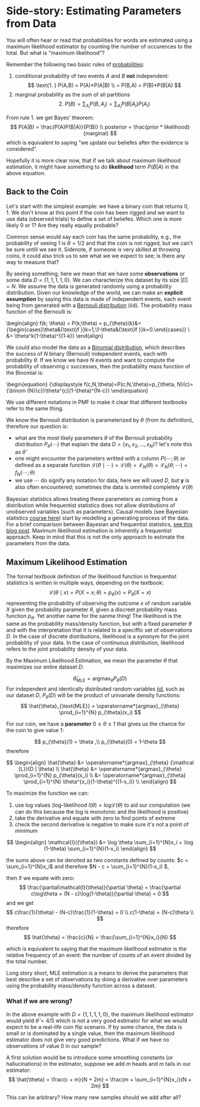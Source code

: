 
# Side-story: Estimating Parameters from Data

You will often hear or read that probabilities for words are estimated using a maximum likelihood estimator by counting the number of occurences to the total. But what is "maximum likelihood"?


Remember the following two basic rules of [probabilities](https://www.wikiwand.com/en/Conditional_probability#Media/File:Bayes_theorem_visualisation.svg):
1. conditional probability of two events $A$ and $B$ **not** independent:
$$
\text{1. }  P(A,B) = P(A)*P(A|B) \\
= P(B,A) = P(B)*P(B|A)
$$
2. marginal probability as the sum of all partitions
$$
\text{2. }  P(B) = \sum_{A_i}P(B, A_i) = \sum_{A_i}P(B|A_i)P(A_i)
$$

From rule 1. we get Bayes' theorem:
$$
P(A|B) = \frac{P(A)P(B|A)}{P(B)} \\
posterior = \frac{prior * likelihood}{marginal}
$$
which is equivalent to saying "we update our beliefes after the evidence is considered".

Hopefully it is more clear now, that if we talk about maximum likelihood estimation, it might have something to do **likelihood** term $P(B|A)$ in the above equation.

## Back to the Coin
Let's start with the simplest example: we have a binary coin that returns 0, 1. We don't know at this point if the coin has been rigged and we want to use data (observed trials) to define a set of beliefes. Which one is more likely 0 or 1? Are they really equally probable?

Common sense would say each coin has the same probability, e.g., the probability of seeing $1$ is $\theta=1/2$ and that the coin is not rigged, but we can't be sure untill we see it. Sidenote, if someone is very skilled at throwing coins, it could also trick us to see what we we expect to see; is there any way to measure that?


By seeing something, here we mean that we have some **observations** or some data $D = \{1,1,1,1,0\}$. We can characterize this dataset by its size $|D| = N$. We assume the data is generated randomly using a probability distribution. Given our knowledge of the world, we can make an **explicit assumption** by saying this data is made of independent events, each event being from generated with a [Bernouli distribution](https://en.wikipedia.org/wiki/Bernoulli_distribution) (iid). The probability mass function of the Bernoulli is:

\begin{align}
f(k; \theta) = P(k;\theta) = p_{\theta}(k)&={\begin{cases}\theta&{\text{if }}k=1,\\1-\theta&{\text{if }}k=0.\end{cases}} \\
&= \theta^k(1-\theta)^{(1-k)}
\end{align}

We could also model the data as a [Binomial distribution](https://en.wikipedia.org/wiki/Binomial_distribution), which describes the success of $N$ binary (Bernouli) independent events, each with probability $\theta$. If we know we have $N$ events and want to compute the probability of observing $c$ successes, then the probability mass function of the Binomial is:

\begin{equation}
{\displaystyle f(c,N,\theta)=P(c;N,\theta)=p_{\theta, N}(c)={\binom {N}{c}}\theta^{c}(1-\theta)^{N-c}}
\end{equation}

We use different notations in PMF to make it clear that different textbooks refer to the same thing.



We know the Bernouli distribution is parameterized by $\theta$ (from its definition), therefore our question is:
- what are the most likely parameters $\theta$ of the Bernouli probability distribution $P_{\theta}(\cdots)$ that explain the data $D = \{x_1, x_2, ..., x_N\}$? let's note this as $\hat{\theta}$
- one might encounter the parameters writted with a column $P(\cdots ; \theta)$ or defined as a separate function ${\mathcal {L}}(\theta \mid \cdots) = {\mathcal {L}}(\theta) = {\mathcal {L}}_{N}(\theta )={\mathcal {L}}_{N}(\theta ; \cdots )=f_{N}(\cdots ;\theta )\;$
- we use $\cdots$ do signify any notation for data, here we will used $D$, but $\mathbf{y}$ is also often encountered; sometimes the data is ommited completely ${\mathcal {L}}(\theta)$

Bayesian statistics allows treating these parameters as coming from a distribution while frequentist statistics does not allow distributions of unobserved variables (such as parameters). Causal models (see Bayesian statistics [course here](https://github.com/rmcelreath/stat_rethinking_2024)) start by modelling a generating process of the data. For a brief comparison between Bayesian and frequentist statistics, [see this blog post](https://medium.com/@roshmitadey/frequentist-v-s-bayesian-statistics-24b959c96880). Maximum likelihood estimation is inherently a frequentist approach. Keep in mind that this is not the only approach to estimate the parameters from the data.



## Maximum Likelihood Estimation
The formal textbook definition of the likelihood function in frequentist statistics is written in multiple ways, depending on the textbook:
$$
{\mathcal {L}}(\theta \mid x) = P(X=x; \theta) =p_{\theta }(x) =P_{\theta }(X=x)
$$ 
representing the probability of observing the outcome $x$ of random variable $X$ given the probability parameter $\theta$, given a discreet probability mass function $p_{\theta}$. Yet another name for the sanme thing! The likelihood is the same as the probability mass/density function, but with a fixed parameter $\theta$ and with the interpretation that it is related to a speciffic set of observations $D$. In the case of discrete distributions, likelihood is a synonym for the joint probability of your data. In the case of continuous distribution, likelihood refers to the joint probability density of your data.

By the Maximum Likelihood Estimation, we mean the parameter $\theta$ that maximizes our entire dataset $D$:

$$
\hat{\theta}_{\text{MLE}} = \operatorname*{argmax}_{\theta} P_{\theta}(D)
$$
For independent and identically distributed random variables [iid](https://stats.stackexchange.com/a/17392), such as our dataset $D$, $P_{\theta}(D)$ will be the product of univariate density functions: 
$$
\hat{\theta}_{\text{MLE}} = \operatorname*{argmax}_{\theta} \prod_{i=1}^{N}  p_{\theta}(x_i)
$$



For our coin, we have a **parameter** $0 \leq \theta \leq 1$ that gives us the chance for the coin to give value 1:

$$
p_{\theta}(1) = \theta ,\\
p_{\theta}(0) = 1-\theta
$$
therefore

$$
\begin{align}
\hat{\theta} &= \operatorname*{argmax}_{\theta} {\mathcal {L}}(D | \theta) \\
\hat{\theta} &= \operatorname*{argmax}_{\theta} \prod_{i=1}^{N}  p_{\theta}(x_i) \\
&= \operatorname*{argmax}_{\theta} \prod_{i=1}^{N} \theta^{x_i}(1-\theta)^{(1-x_i)} \\
\end{align}
$$

To maximize the function we can:

1. use log values (log-likelihood $l(\theta) = log{\mathcal{L}}(\theta)$ to aid our computation (we can do this because the log is monotonic and the likelihood is positive)
1. take the derivative and equate with zero to find points of extreme
1. check the second derivative is negative to make sure it's not a point of minimum

$$
\begin{align}
\mathcal{l}({\theta}) &=  \log \theta \sum_{i=1}^{N}x_i + \log (1-\theta) \sum_{i=1}^{N}(1-x_i)
\end{align}
$$

the sums above can be denoted as two constants defined by counts: $c = \sum_{i=1}^{N}x_i$ and therefore $N - c = \sum_{i=1}^{N}(1-x_i) $,

then if we equate with zero:
$$
\frac{\partial\mathcal{l}(\theta)}{\partial \theta} = \frac{\partial c\log\theta + (N - c)\log(1-\theta)}{\partial \theta} = 0
$$
and we get
$$
c\frac{1}{\theta} - (N-c)\frac{1}{1-\theta} = 0 \\
c(1-\theta) = (N-c)\theta \\
$$
therefore
$$
\hat{\theta} = \frac{c}{N} = \frac{\sum_{i=1}^{N}x_i}{N}
$$

which is equivalent to saying that the maximum likelihood estimator is the relative frequency of an event: the number of counts of an event divided by the total number.

Long story short, MLE estimation is a means to derive the parameters that best describe a set of observations by doing a derivative over parameters using the probability mass/density function across a dataset.

### What if we are wrong?
In the above example with $D = \{1,1,1,1,0\}$, the maximum likelihood estimator would yield $\hat{\theta} =4/5$ which is not a very good estimator for what we would expect to be a real-life coin flip scenario. If by some chance, the data is small or is dominated by a single value, then the maximum likelihood estimator does not give very good predictions. What if we have no observations of value $0$ in our sample?

A first solution would be to introduce some smoothing constants (or hallucinations) in the estimator, suppose we add $m$ heads and $m$ tails in our estimator:
$$
\hat{\theta} = \frac{c + m}{N + 2m} =  \frac{m + \sum_{i=1}^{N}x_i}{N + 2m}
$$

This can be arbitrary? How many new samples should we add after all?



